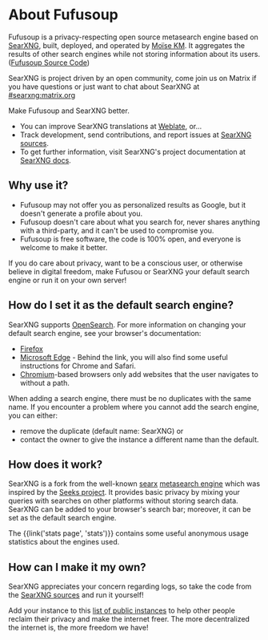 # About Fufusoup

Fufusoup is a privacy-respecting open source metasearch engine based on [SearXNG], built, deployed, and operated by [Moïse KM]. It aggregates the results of other search engines while not storing information about
its users. ([Fufusoup Source Code])

SearXNG is project driven by an open community, come join us on Matrix if
you have questions or just want to chat about SearXNG at [#searxng:matrix.org]

Make Fufusoup and SearXNG better.

- You can improve SearXNG translations at [Weblate], or...
- Track development, send contributions, and report issues at [SearXNG sources].
- To get further information, visit SearXNG's project documentation at [SearXNG
  docs].

## Why use it?

- Fufusoup may not offer you as personalized results as Google, but it doesn't
  generate a profile about you.
- Fufusoup doesn't care about what you search for, never shares anything with a
  third-party, and it can't be used to compromise you.
- Fufusoup is free software, the code is 100% open, and everyone is welcome to
  make it better.

If you do care about privacy, want to be a conscious user, or otherwise believe
in digital freedom, make Fufusou or SearXNG your default search engine or run it on your
own server!

## How do I set it as the default search engine?

SearXNG supports [OpenSearch].  For more information on changing your default
search engine, see your browser's documentation:

- [Firefox]
- [Microsoft Edge] - Behind the link, you will also find some useful instructions
  for Chrome and Safari.
- [Chromium]-based browsers only add websites that the user navigates to without
  a path.

When adding a search engine, there must be no duplicates with the same name.  If
you encounter a problem where you cannot add the search engine, you can either:

- remove the duplicate (default name: SearXNG) or
- contact the owner to give the instance a different name than the default.

## How does it work?

SearXNG is a fork from the well-known [searx] [metasearch engine] which was
inspired by the [Seeks project].  It provides basic privacy by mixing your
queries with searches on other platforms without storing search data.  SearXNG
can be added to your browser's search bar; moreover, it can be set as the
default search engine.

The {{link('stats page', 'stats')}} contains some useful anonymous usage
statistics about the engines used.

## How can I make it my own?

SearXNG appreciates your concern regarding logs, so take the code from the
[SearXNG sources] and run it yourself!

Add your instance to this [list of public
instances]({{get_setting('brand.public_instances')}}) to help other people
reclaim their privacy and make the internet freer.  The more decentralized the
internet is, the more freedom we have!



[SearXNG sources]: {{GIT_URL}}
[#searxng:matrix.org]: https://matrix.to/#/#searxng:matrix.org
[SearXNG docs]: {{get_setting('brand.docs_url')}}
[searx]: https://github.com/searx/searx
[metasearch engine]: https://en.wikipedia.org/wiki/Metasearch_engine
[Weblate]: https://translate.codeberg.org/projects/searxng/
[Seeks project]: https://beniz.github.io/seeks/
[OpenSearch]: https://github.com/dewitt/opensearch/blob/master/opensearch-1-1-draft-6.md
[Firefox]: https://support.mozilla.org/en-US/kb/add-or-remove-search-engine-firefox
[Microsoft Edge]: https://support.microsoft.com/en-us/help/4028574/microsoft-edge-change-the-default-search-engine
[Chromium]: https://www.chromium.org/tab-to-search
[SearXNG]: https://github.com/searxng/searxng/
[Moïse KM]: https://mkm.technology/
[Fufusoup Source Code]: https://github.com/mkmtech7/fufusoup/
